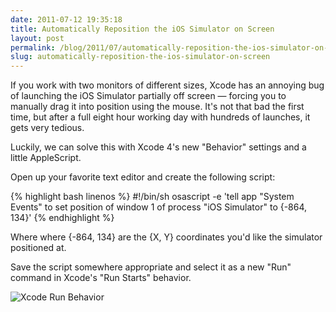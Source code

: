 ```yaml
---
date: 2011-07-12 19:35:18
title: Automatically Reposition the iOS Simulator on Screen
layout: post
permalink: /blog/2011/07/automatically-reposition-the-ios-simulator-on-screen/index.html
slug: automatically-reposition-the-ios-simulator-on-screen
---
```

If you work with two monitors of different sizes, Xcode has an annoying bug of launching the iOS Simulator partially off screen &mdash; forcing you to manually drag it into position using the mouse. It's not that bad the first time, but after a full eight hour working day with hundreds of launches, it gets very tedious.

Luckily, we can solve this with Xcode 4's new "Behavior" settings and a little AppleScript.

Open up your favorite text editor and create the following script:

{% highlight bash linenos %}
#!/bin/sh
osascript -e 'tell app "System Events" to set position of window 1 of process "iOS Simulator" to {-864, 134}'
{% endhighlight %}

Where where {-864, 134} are the {X, Y} coordinates you'd like the simulator positioned at.

Save the script somewhere appropriate and select it as a new "Run" command in Xcode's "Run Starts" behavior.

![Xcode Run Behavior](http://cdn.tyler.fm/blog/run-behavior.png)